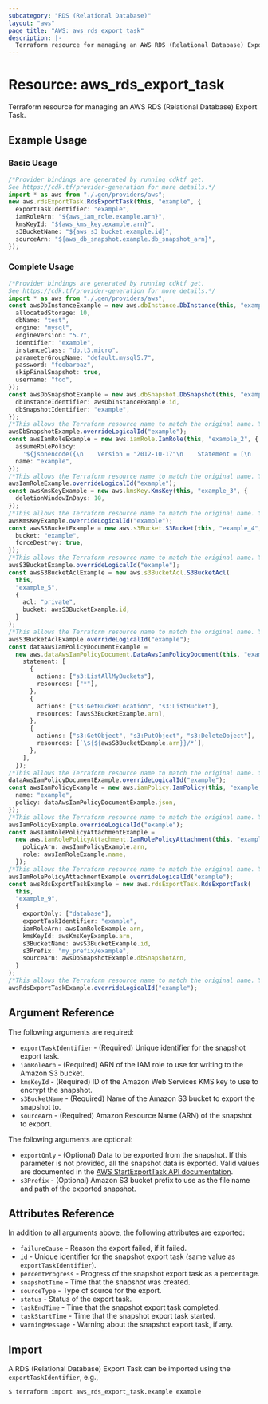 ```yaml
---
subcategory: "RDS (Relational Database)"
layout: "aws"
page_title: "AWS: aws_rds_export_task"
description: |-
  Terraform resource for managing an AWS RDS (Relational Database) Export Task.
---
```


# Resource: aws\_rds\_export\_task

Terraform resource for managing an AWS RDS (Relational Database) Export Task.

## Example Usage

### Basic Usage

```typescript
/*Provider bindings are generated by running cdktf get.
See https://cdk.tf/provider-generation for more details.*/
import * as aws from "./.gen/providers/aws";
new aws.rdsExportTask.RdsExportTask(this, "example", {
  exportTaskIdentifier: "example",
  iamRoleArn: "${aws_iam_role.example.arn}",
  kmsKeyId: "${aws_kms_key.example.arn}",
  s3BucketName: "${aws_s3_bucket.example.id}",
  sourceArn: "${aws_db_snapshot.example.db_snapshot_arn}",
});

```

### Complete Usage

```typescript
/*Provider bindings are generated by running cdktf get.
See https://cdk.tf/provider-generation for more details.*/
import * as aws from "./.gen/providers/aws";
const awsDbInstanceExample = new aws.dbInstance.DbInstance(this, "example", {
  allocatedStorage: 10,
  dbName: "test",
  engine: "mysql",
  engineVersion: "5.7",
  identifier: "example",
  instanceClass: "db.t3.micro",
  parameterGroupName: "default.mysql5.7",
  password: "foobarbaz",
  skipFinalSnapshot: true,
  username: "foo",
});
const awsDbSnapshotExample = new aws.dbSnapshot.DbSnapshot(this, "example_1", {
  dbInstanceIdentifier: awsDbInstanceExample.id,
  dbSnapshotIdentifier: "example",
});
/*This allows the Terraform resource name to match the original name. You can remove the call if you don't need them to match.*/
awsDbSnapshotExample.overrideLogicalId("example");
const awsIamRoleExample = new aws.iamRole.IamRole(this, "example_2", {
  assumeRolePolicy:
    '${jsonencode({\n    Version = "2012-10-17"\n    Statement = [\n      {\n        Action = "sts:AssumeRole"\n        Effect = "Allow"\n        Sid    = ""\n        Principal = {\n          Service = "export.rds.amazonaws.com"\n        }\n      },\n    ]\n  })}',
  name: "example",
});
/*This allows the Terraform resource name to match the original name. You can remove the call if you don't need them to match.*/
awsIamRoleExample.overrideLogicalId("example");
const awsKmsKeyExample = new aws.kmsKey.KmsKey(this, "example_3", {
  deletionWindowInDays: 10,
});
/*This allows the Terraform resource name to match the original name. You can remove the call if you don't need them to match.*/
awsKmsKeyExample.overrideLogicalId("example");
const awsS3BucketExample = new aws.s3Bucket.S3Bucket(this, "example_4", {
  bucket: "example",
  forceDestroy: true,
});
/*This allows the Terraform resource name to match the original name. You can remove the call if you don't need them to match.*/
awsS3BucketExample.overrideLogicalId("example");
const awsS3BucketAclExample = new aws.s3BucketAcl.S3BucketAcl(
  this,
  "example_5",
  {
    acl: "private",
    bucket: awsS3BucketExample.id,
  }
);
/*This allows the Terraform resource name to match the original name. You can remove the call if you don't need them to match.*/
awsS3BucketAclExample.overrideLogicalId("example");
const dataAwsIamPolicyDocumentExample =
  new aws.dataAwsIamPolicyDocument.DataAwsIamPolicyDocument(this, "example_6", {
    statement: [
      {
        actions: ["s3:ListAllMyBuckets"],
        resources: ["*"],
      },
      {
        actions: ["s3:GetBucketLocation", "s3:ListBucket"],
        resources: [awsS3BucketExample.arn],
      },
      {
        actions: ["s3:GetObject", "s3:PutObject", "s3:DeleteObject"],
        resources: [`\${${awsS3BucketExample.arn}}/*`],
      },
    ],
  });
/*This allows the Terraform resource name to match the original name. You can remove the call if you don't need them to match.*/
dataAwsIamPolicyDocumentExample.overrideLogicalId("example");
const awsIamPolicyExample = new aws.iamPolicy.IamPolicy(this, "example_7", {
  name: "example",
  policy: dataAwsIamPolicyDocumentExample.json,
});
/*This allows the Terraform resource name to match the original name. You can remove the call if you don't need them to match.*/
awsIamPolicyExample.overrideLogicalId("example");
const awsIamRolePolicyAttachmentExample =
  new aws.iamRolePolicyAttachment.IamRolePolicyAttachment(this, "example_8", {
    policyArn: awsIamPolicyExample.arn,
    role: awsIamRoleExample.name,
  });
/*This allows the Terraform resource name to match the original name. You can remove the call if you don't need them to match.*/
awsIamRolePolicyAttachmentExample.overrideLogicalId("example");
const awsRdsExportTaskExample = new aws.rdsExportTask.RdsExportTask(
  this,
  "example_9",
  {
    exportOnly: ["database"],
    exportTaskIdentifier: "example",
    iamRoleArn: awsIamRoleExample.arn,
    kmsKeyId: awsKmsKeyExample.arn,
    s3BucketName: awsS3BucketExample.id,
    s3Prefix: "my_prefix/example",
    sourceArn: awsDbSnapshotExample.dbSnapshotArn,
  }
);
/*This allows the Terraform resource name to match the original name. You can remove the call if you don't need them to match.*/
awsRdsExportTaskExample.overrideLogicalId("example");

```

## Argument Reference

The following arguments are required:

* `exportTaskIdentifier` - (Required) Unique identifier for the snapshot export task.
* `iamRoleArn` - (Required) ARN of the IAM role to use for writing to the Amazon S3 bucket.
* `kmsKeyId` - (Required) ID of the Amazon Web Services KMS key to use to encrypt the snapshot.
* `s3BucketName` - (Required) Name of the Amazon S3 bucket to export the snapshot to.
* `sourceArn` - (Required) Amazon Resource Name (ARN) of the snapshot to export.

The following arguments are optional:

* `exportOnly` - (Optional) Data to be exported from the snapshot. If this parameter is not provided, all the snapshot data is exported. Valid values are documented in the [AWS StartExportTask API documentation](https://docs.aws.amazon.com/AmazonRDS/latest/APIReference/API_StartExportTask.html#API_StartExportTask_RequestParameters).
* `s3Prefix` - (Optional) Amazon S3 bucket prefix to use as the file name and path of the exported snapshot.

## Attributes Reference

In addition to all arguments above, the following attributes are exported:

* `failureCause` - Reason the export failed, if it failed.
* `id` - Unique identifier for the snapshot export task (same value as `exportTaskIdentifier`).
* `percentProgress` - Progress of the snapshot export task as a percentage.
* `snapshotTime` - Time that the snapshot was created.
* `sourceType` - Type of source for the export.
* `status` - Status of the export task.
* `taskEndTime` - Time that the snapshot export task completed.
* `taskStartTime` - Time that the snapshot export task started.
* `warningMessage` - Warning about the snapshot export task, if any.

## Import

A RDS (Relational Database) Export Task can be imported using the `exportTaskIdentifier`, e.g.,

```console
$ terraform import aws_rds_export_task.example example
```
